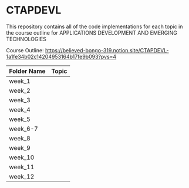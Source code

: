 # **CTAPDEVL**

This repository contains all of the code implementations for each topic in the course outline for APPLICATIONS DEVELOPMENT AND EMERGING TECHNOLOGIES

Course Outline: https://believed-bongo-319.notion.site/CTAPDEVL-1a1fe34b02c14204953164b17fe9b093?pvs=4

| Folder Name | Topic |
| :---         |     :---:      |       
| week_1   | |
| week_2   | |
| week_3   | |
| week_4   | |
| week_5  | |
| week_6-7 | |
| week_8   | |
| week_9   | |
| week_10   | |
| week_11   | |
| week_12   | |

